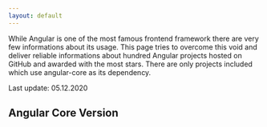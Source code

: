 ```yaml
---
layout: default
---
```

While Angular is one of the most famous frontend framework there are very few informations about its usage. This page tries to overcome this void and deliver reliable informations about hundred Angular projects hosted on GitHub and awarded with the most stars. There are only projects included which use angular-core as its dependency.

Last update: 05.12.2020

## Angular Core Version

<canvas id="chart"></canvas>
<script>

d3.csv('/assets/stats/versions.csv')
  .then(makeChart);

var greenToRedColors = [
"#ff3366",
"#ff6633",
"#FFCC33",
"#33FF66",
"#33FFCC",
"#33CCFF",
"#3366FF",
"#6633FF",
"#CC33FF"
];



function makeChart(data) {
    var dataLabels = data.map(function(d) {return d.Version});
    var dataValues = data.map(function(d) {return d.Number});
    var colors = data.map(function(d) { return greenToRedColors[d.Version - 3]});
    var chart = new Chart('chart', {
        type: 'doughnut',
        data: {
            labels: dataLabels,
            datasets: [
            {
                data: dataValues,
                backgroundColor: colors
            }
            ]
        },
     options: {
    plugins: {
      labels: [
            {
                render: function (args) {
      return '' + args.label + '';
    },
            position: 'outside'
            },
            {
            render: 'percentage',
            fontColor: ['white', 'white', 'white']
            }
      ]              
    }
    }});
};
</script>